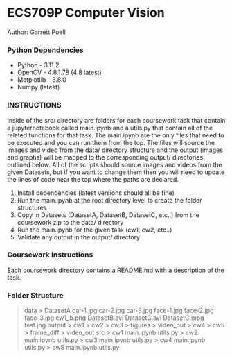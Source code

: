 # ECS709P Computer Vision
Author: Garrett Poell

### Python Dependencies
* Python - 3.11.2
* OpenCV - 4.8.1.78 (4.8 latest)
* Matplotlib - 3.8.0
* Numpy (latest)

### INSTRUCTIONS
Inside of the src/ directory are folders for each coursework task that contain a jupyternotebook called main.ipynb and a utils.py that contain all of the related functions for that task. The main.ipynb are the only files that need to be executed and you can run them from the top. The files will source the images and video from the data/ directory structure and the output (images and graphs) will be mapped to the corresponding output/ directories outlined below. All of the scripts should source images and videos from the given Datasets, but if you want to change them then you will need to update the lines of code near the top where the paths are declared.

1. Install dependencies (latest versions should all be fine)
2. Run the main.ipynb at the root directory level to create the folder structures
3. Copy in Datasets (DatasetA, DatasetB, DatasetC, etc..) from the coursework zip to the data/ directory
4. Run the main.ipynb for the given task (cw1, cw2, etc..)
5. Validate any output in the output/ directory

### Coursework Instructions
Each coursework directory contains a README.md with a description of the task.


### Folder Structure
> data
    > DatasetA
        car-1.jpg
        car-2.jpg
        car-3.jpg
        face-1.jpg
        face-2.jpg
        face-3.jpg
    cw1_b.png
    DatasetB.avi
    DatasetC.avi
    DatasetC.mpg
    test.jpg
> output
    > cw1
    > cw2
    > cw3
        > figures
        > video_out
    > cw4
    > cw5
        > frame_diff
        > video_out
> src
    > cw1
        main.ipynb
        utils.py
    > cw2
        main.ipynb
        utils.py
    > cw3
        main.ipynb
        utils.py
    > cw4
        main.ipynb
        utils.py
    > cw5
        main.ipynb
        utils.py
